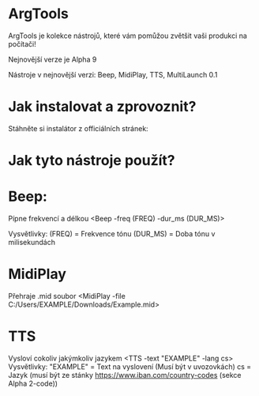 # ArgTools
ArgTools je kolekce nástrojů, které vám pomůžou zvětšit vaši produkci na počítači!

Nejnovější verze je Alpha 9

Nástroje v nejnovější verzi:
Beep, MidiPlay, TTS, MultiLaunch 0.1

# Jak instalovat a zprovoznit?

Stáhněte si instalátor z officiálních stránek:


# Jak tyto nástroje použít?

# Beep:
Pípne frekvencí a délkou
<Beep -freq (FREQ) -dur_ms (DUR_MS)>
 
Vysvětlivky:
  (FREQ) = Frekvence tónu
  (DUR_MS) = Doba tónu v milisekundách

# MidiPlay
Přehraje .mid soubor
<MidiPlay -file C:/Users/EXAMPLE/Downloads/Example.mid>

# TTS
Vysloví cokoliv jakýmkoliv jazykem
<TTS -text "EXAMPLE" -lang cs>
Vysvětlivky:
  "EXAMPLE" = Text na vyslovení (Musí být v uvozovkách)
  cs = Jazyk (musí být ze stánky https://www.iban.com/country-codes (sekce Alpha 2-code))


 
